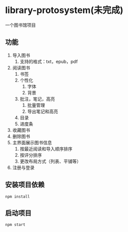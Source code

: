 # library-protosystem(未完成)
一个图书馆项目

## 功能

1.  导入图书
	1. 支持的格式：txt，epub，pdf
2. 阅读图书
	1. 书签
	2. 个性化
		1. 字体
		2. 背景
	3. 批注，笔记，高亮
		1. 批量管理
		2. 导出笔记和高亮
	4. 目录
	5. 进度条
3. 收藏图书
4. 删除图书
5. 主界面展示图书信息
	1. 按最近阅读和导入顺序排序
	2. 按评分排序
	3. 更改布局方式（列表、平铺等）
6. 注册与登录

## 安装项目依赖
```
npm install
```
## 启动项目
```
npm start
```
